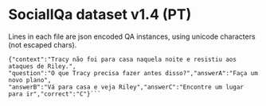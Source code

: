 # SocialIQa dataset v1.4 (PT)
Lines in each file are json encoded QA instances, using unicode characters (not escaped chars).
```
{"context":"Tracy não foi para casa naquela noite e resistiu aos ataques de Riley.",
"question":"O que Tracy precisa fazer antes disso?","answerA":"Faça um novo plano",
"answerB":"Vá para casa e veja Riley","answerC":"Encontre um lugar para ir","correct":"C"}```
